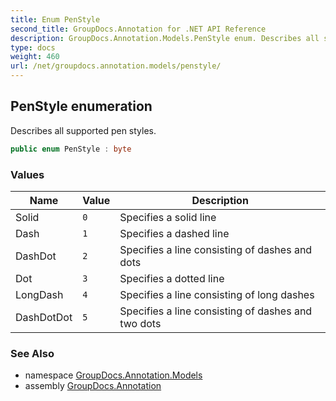 ```yaml
---
title: Enum PenStyle
second_title: GroupDocs.Annotation for .NET API Reference
description: GroupDocs.Annotation.Models.PenStyle enum. Describes all supported pen styles
type: docs
weight: 460
url: /net/groupdocs.annotation.models/penstyle/
---
```

## PenStyle enumeration

Describes all supported pen styles.

```csharp
public enum PenStyle : byte
```

### Values

| Name | Value | Description |
| --- | --- | --- |
| Solid | `0` | Specifies a solid line |
| Dash | `1` | Specifies a dashed line |
| DashDot | `2` | Specifies a line consisting of dashes and dots |
| Dot | `3` | Specifies a dotted line |
| LongDash | `4` | Specifies a line consisting of long dashes |
| DashDotDot | `5` | Specifies a line consisting of dashes and two dots |

### See Also

* namespace [GroupDocs.Annotation.Models](../../groupdocs.annotation.models/)
* assembly [GroupDocs.Annotation](../../)


